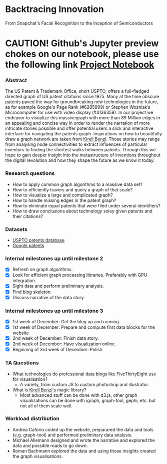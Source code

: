 # Backtracing Innovation
From Snapchat's Facial Recognition to the Inception of Semiconductors

# CAUTION! Github's Jupyter preview chokes on our notebook, please use the following link [Project Notebook](https://nbviewer.jupyter.org/github/qantik/prayingmantissa/blob/master/project/patents.ipynb)

### Abstract
The US Patent & Trademark Office, short USPTO, offers a full-fledged directed graph of US patent
citations since 1975. Many at the time obscure patents paved the way for groundbreaking new
technologies in the future, as for example Google's Page Rank (#6285999) or Stephen Wozniak’s
Microcomputer for use with video display (#4136359). In our project we endeavor to visualize
this massivegraph with more than
89 Million edges in an appealing and concise way in order to render the narration of more
intricate stories possible and offer potential users a slick and interactive interface
for navigating the patents graph. Inspirations on how to beautifully draw a graph network
are taken from [Kirell Benzi](http://www.kirellbenzi.com). Those stories may range from analysing
node connectivities to extract influences of particular inventors to finding the
shortest walks between patents. Through this we hope to gain deeper insight into the
metastructure of inventions throughout the digital revolution and how they shape the future
as we know it today.

### Research questions
 - How to apply common graph algorithms to a massive data set?
 - How to efficiently travers and query a graph of that scale?
 - How to visualize a large and complicated graph?
 - How to handle missing edges in the patent graph?
 - How to eliminate equal patents that were filed under several identifiers?
 - How to draw conclusions about technology soley given patents and their citations?
 
### Datasets
 - [USPTO patents database](http://www.patentsview.org/download)
 - [Google patents](https://www.google.ch/patents)

### Internal milestones up until milestone 2
 - [x] Refresh on graph algorithms.
 - [x] Look for efficient graph processing libraries. Preferably with GPU integration.
 - [x] Sight data and perform preliminary analysis.
 - [x] Find blog skeleton.
 - [x] Discuss narrative of the data story.

### Internal milestones up until milestone 3
 - [x] 1st week of December: Get the blog up and running.
 - [x] 1st week of December: Prepare and compute first data blocks for the website
 - [x] 2nd week of December: Finish data story.
 - [x] 2nd week of December: Have visualization online.
 - [x] Beginning of 3rd week of December: Polish.

### TA Questions
 * What technologies do professional data blogs like FiveThirtyEight use for visualisation?
    - A variety, from custom JS to custom photoshop and illustrator.
 * What is [Kirell Benzi's](http://www.kirellbenzi.com) magic library?
    -  Most advanced stuff can be done with d3.js, other graph visualizations can be done with igraph, graph-tool, gephi, etc. but not all of them scale well.

### Workload distribution
 - Andrea Caforio coded up the website, preparared the data and tools (e.g. graph-tool) and performed preliminary data analysis.
 - Michael Allemann designed and wrote the narrative and explored the data and possible roads to go down.
 - Roman Bachmann explored the data and using those insights created the graph visualisations.
